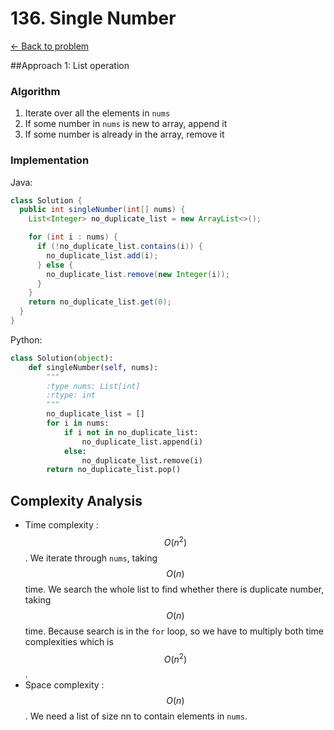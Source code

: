 # 136. Single Number
[&larr;&nbsp;Back to problem](./README.md)

##Approach 1: List operation

### Algorithm

1. Iterate over all the elements in `nums`
2. If some number in `nums` is new to array, append it
3. If some number is already in the array, remove it

### Implementation

Java:
```Java
class Solution {
  public int singleNumber(int[] nums) {
    List<Integer> no_duplicate_list = new ArrayList<>();

    for (int i : nums) {
      if (!no_duplicate_list.contains(i)) {
        no_duplicate_list.add(i);
      } else {
        no_duplicate_list.remove(new Integer(i));
      }
    }
    return no_duplicate_list.get(0);
  }
}
```

Python:
```Python
class Solution(object):
    def singleNumber(self, nums):
        """
        :type nums: List[int]
        :rtype: int
        """
        no_duplicate_list = []
        for i in nums:
            if i not in no_duplicate_list:
                no_duplicate_list.append(i)
            else:
                no_duplicate_list.remove(i)
        return no_duplicate_list.pop()
```

## Complexity Analysis

* Time complexity : $$O(n^2)$$. We iterate through `nums`, taking $$O(n)$$ time. We search the whole list to find whether there is duplicate number, taking $$O(n)$$ time. Because search is in the `for` loop, so we have to multiply both time complexities which is $$O(n^2)$$.
* Space complexity : $$O(n)$$. We need a list of size nn to contain elements in `nums`.
